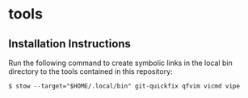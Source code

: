 # tools

## Installation Instructions

Run the following command to create symbolic links in the local bin directory
to the tools contained in this repository:

```
$ stow --target="$HOME/.local/bin" git-quickfix qfvim vicmd vipe
```
